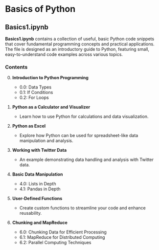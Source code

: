 # Basics of Python

## Basics1.ipynb

**Basics1.ipynb** contains a collection of useful, basic Python code snippets that cover fundamental programming concepts and practical applications. The file is designed as an introductory guide to Python, featuring small, easy-to-understand code examples across various topics.

### Contents

0. **Introduction to Python Programming**
   - 0.0: Data Types
   - 0.1: If Conditions
   - 0.2: For Loops

1. **Python as a Calculator and Visualizer**
   - Learn how to use Python for calculations and data visualization.

2. **Python as Excel**
   - Explore how Python can be used for spreadsheet-like data manipulation and analysis.

3. **Working with Twitter Data**
   - An example demonstrating data handling and analysis with Twitter data.

4. **Basic Data Manipulation**
   - 4.0: Lists in Depth
   - 4.1: Pandas in Depth

5. **User-Defined Functions**
   - Create custom functions to streamline your code and enhance reusability.

6. **Chunking and MapReduce**
   - 6.0: Chunking Data for Efficient Processing
   - 6.1: MapReduce for Distributed Computing
   - 6.2: Parallel Computing Techniques
